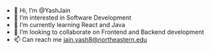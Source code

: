 - 👋 Hi, I’m @YashJain
- 👀 I’m interested in Software Development
- 🌱 I’m currently learning React and Java
- 💞️ I’m looking to collaborate on Frontend and Backend development
- 📫 Can reach me jain.yash8@northeastern.edu

<!---
yashjainNEU/yashjainNEU is a ✨ special ✨ repository because its `README.md` (this file) appears on your GitHub profile.
You can click the Preview link to take a look at your changes.
--->
